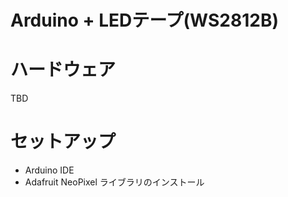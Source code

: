 # Arduino + LEDテープ(WS2812B)

# ハードウェア

TBD

# セットアップ

 - Arduino IDE
 - Adafruit NeoPixel ライブラリのインストール
